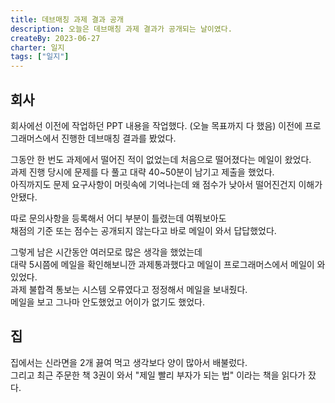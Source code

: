 ```yaml
---
title: 데브매칭 과제 결과 공개
description: 오늘은 데브매칭 과제 결과가 공개되는 날이였다.
createBy: 2023-06-27
charter: 일지
tags: ["일지"]
---
```


## 회사

회사에선 이전에 작업하던 PPT 내용을 작업했다. (오늘 목표까지 다 했음)
이전에 프로그래머스에서 진행한 데브매칭 결과를 봤었다.

그동안 한 번도 과제에서 떨어진 적이 없었는데 처음으로 떨어졌다는 메일이 왔었다.  
과제 진행 당시에 문제를 다 풀고 대략 40~50분이 남기고 제출을 했었다.  
아직까지도 문제 요구사항이 머릿속에 기억나는데 왜 점수가 낮아서 떨어진건지 이해가 안됐다.

따로 문의사항을 등록해서 어디 부분이 틀렸는데 여쭤보아도  
채점의 기준 또는 점수는 공개되지 않는다고 바로 메일이 와서 답답했었다.

그렇게 남은 시간동안 여러모로 많은 생각을 했었는데  
대략 5시쯤에 메일을 확인해보니깐 과제통과했다고 메일이 프로그래머스에서 메일이 와있었다.  
과제 불합격 통보는 시스템 오류였다고 정정해서 메일을 보내줬다.  
메일을 보고 그나마 안도했었고 어이가 없기도 했었다.

## 집

집에서는 신라면을 2개 끓여 먹고 생각보다 양이 많아서 배불렀다.  
그리고 최근 주문한 책 3권이 와서 "제일 빨리 부자가 되는 법" 이라는 책을 읽다가 잤다.
